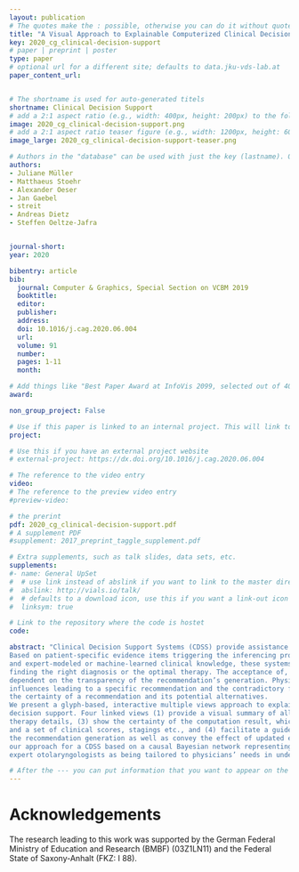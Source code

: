 ```yaml
---
layout: publication
# The quotes make the : possible, otherwise you can do it without quotes
title: "A Visual Approach to Explainable Computerized Clinical Decision Support"
key: 2020_cg_clinical-decision-support
# paper | preprint | poster
type: paper
# optional url for a different site; defaults to data.jku-vds-lab.at
paper_content_url: 


# The shortname is used for auto-generated titels
shortname: Clinical Decision Support
# add a 2:1 aspect ratio (e.g., width: 400px, height: 200px) to the folder /assets/images/papers/
image: 2020_cg_clinical-decision-support.png
# add a 2:1 aspect ratio teaser figure (e.g., width: 1200px, height: 600px) to the folder /assets/images/papers/
image_large: 2020_cg_clinical-decision-support-teaser.png

# Authors in the "database" can be used with just the key (lastname). Others can be written properly.
authors:
- Juliane Müller 
- Matthaeus Stoehr
- Alexander Oeser
- Jan Gaebel
- streit 
- Andreas Dietz
- Steffen Oeltze-Jafra


journal-short: 
year: 2020

bibentry: article
bib:
  journal: Computer & Graphics, Special Section on VCBM 2019
  booktitle: 
  editor: 
  publisher:
  address: 
  doi: 10.1016/j.cag.2020.06.004
  url: 
  volume: 91
  number: 
  pages: 1-11
  month: 

# Add things like "Best Paper Award at InfoVis 2099, selected out of 4000 submissions"
award:

non_group_project: False

# Use if this paper is linked to an internal project. This will link to the project site
project: 

# Use this if you have an external project website
# external-project: https://dx.doi.org/10.1016/j.cag.2020.06.004

# The reference to the video entry
video: 
# The reference to the preview video entry
#preview-video:

# the prerint
pdf: 2020_cg_clinical-decision-support.pdf
# A supplement PDF
#supplement: 2017_preprint_taggle_supplement.pdf

# Extra supplements, such as talk slides, data sets, etc.
supplements:
#- name: General UpSet
#  # use link instead of abslink if you want to link to the master directory
#  abslink: http://vials.io/talk/
#  # defaults to a download icon, use this if you want a link-out icon
#  linksym: true

# Link to the repository where the code is hostet
code: 

abstract: "Clinical Decision Support Systems (CDSS) provide assistance to physicians in clinical decision-making.
Based on patient-specific evidence items triggering the inferencing process, such as examination findings,
and expert-modeled or machine-learned clinical knowledge, these systems provide recommendations in
finding the right diagnosis or the optimal therapy. The acceptance of, and the trust in, a CDSS are highly
dependent on the transparency of the recommendation’s generation. Physicians must know both the key
influences leading to a specific recommendation and the contradictory facts. They must also be aware of
the certainty of a recommendation and its potential alternatives.
We present a glyph-based, interactive multiple views approach to explainable computerized clinical
decision support. Four linked views (1) provide a visual summary of all evidence items and their relevance for the computation result, (2) present linked textual information, such as clinical guidelines or
therapy details, (3) show the certainty of the computation result, which includes the recommendation
and a set of clinical scores, stagings etc., and (4) facilitate a guided investigation of the reasoning behind
the recommendation generation as well as convey the effect of updated evidence items. We demonstrate
our approach for a CDSS based on a causal Bayesian network representing the therapy of laryngeal cancer. The approach has been developed in close collaboration with physicians, and was assessed by six
expert otolaryngologists as being tailored to physicians’ needs in understanding a CDSS."

# After the --- you can put information that you want to appear on the website using markdown formatting or HTML. A good example are acknowledgements, extra references, an erratum, etc.
---
```



# Acknowledgements

The research leading to this work was supported by the German
Federal Ministry of Education and Research (BMBF) (03Z1LN11)
and the Federal State of Saxony-Anhalt (FKZ: I 88).
